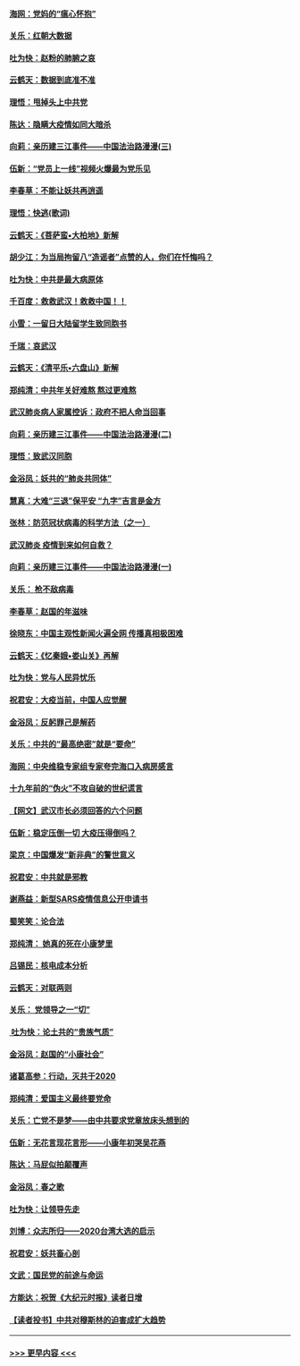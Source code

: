 #### [海网：党妈的“瘟心怀抱”](../pages/nsc993/n11840740.md?t=02032322) 
#### [关乐：红朝大数据](../pages/nsc993/n11840675.md?t=02032322) 
#### [吐为快：赵粉的肺腑之哀](../pages/nsc993/n11840618.md?t=02032322) 
#### [云鹤天：数据到底准不准](../pages/nsc993/n11840325.md?t=02032322) 
#### [理悟：甩掉头上中共党](../pages/nsc993/n11838826.md?t=02032322) 
#### [陈达：隐瞒大疫情如同大暗杀](../pages/nsc993/n11838771.md?t=02032322) 
#### [向莉：亲历建三江事件——中国法治路漫漫(三)](../pages/nsc993/n11831825.md?t=02032322) 
#### [伍新：“党员上一线”视频火爆最为党乐见](../pages/nsc993/n11838200.md?t=02032322) 
#### [李春草：不能让妖共再逍遥](../pages/nsc993/n11838102.md?t=02032322) 
#### [理悟：快逃(歌词)](../pages/nsc993/n11838083.md?t=02032322) 
#### [云鹤天：《菩萨蛮▪大柏地》新解](../pages/nsc993/n11838059.md?t=02032322) 
#### [胡少江：为当局拘留八“造谣者”点赞的人，你们在忏悔吗？](../pages/nsc993/n11836801.md?t=02032322) 
#### [吐为快：中共是最大病原体](../pages/nsc993/n11836748.md?t=02032322) 
#### [千百度：救救武汉！救救中国！！](../pages/nsc993/n11836145.md?t=02032322) 
#### [小雪：一留日大陆留学生致同胞书](../pages/nsc993/n11834624.md?t=02032322) 
#### [千瑞：哀武汉](../pages/nsc993/n11833647.md?t=02032322) 
#### [云鹤天：《清平乐▪六盘山》新解](../pages/nsc993/n11833611.md?t=02032322) 
#### [郑纯清：中共年关好难熬 熬过更难熬](../pages/nsc993/n11833489.md?t=02032322) 
#### [武汉肺炎病人家属控诉：政府不把人命当回事](../pages/nsc993/n11833205.md?t=02032322) 
#### [向莉：亲历建三江事件——中国法治路漫漫(二)](../pages/nsc993/n11829102.md?t=02032322) 
#### [理悟：致武汉同胞](../pages/nsc993/n11831522.md?t=02032322) 
#### [金浴凤：妖共的“肺炎共同体”](../pages/nsc993/n11829448.md?t=02032322) 
#### [慧真：大难“三退”保平安 “九字”吉言是金方](../pages/nsc993/n11829501.md?t=02032322) 
#### [张林：防范冠状病毒的科学方法（之一）](../pages/nsc993/n11828618.md?t=02032322) 
#### [武汉肺炎 疫情到来如何自救？](../pages/nsc993/n11827632.md?t=02032322) 
#### [向莉：亲历建三江事件——中国法治路漫漫(一)](../pages/nsc993/n11827190.md?t=02032322) 
#### [关乐： 枪不敌病毒](../pages/nsc993/n11826746.md?t=02032322) 
#### [李春草：赵国的年滋味](../pages/nsc993/n11826321.md?t=02032322) 
#### [徐晓东：中国主观性新闻火遍全网 传播真相极困难](../pages/nsc993/n11826508.md?t=02032322) 
#### [云鹤天：《忆秦娥▪娄山关》再解](../pages/nsc993/n11824682.md?t=02032322) 
#### [吐为快：党与人民异忧乐](../pages/nsc993/n11824660.md?t=02032322) 
#### [祝君安：大疫当前，中国人应觉醒](../pages/nsc993/n11821946.md?t=02032322) 
#### [金浴凤：反躬罪己是解药](../pages/nsc993/n11820280.md?t=02032322) 
#### [关乐：中共的“最高绝密”就是“要命”](../pages/nsc993/n11816946.md?t=02032322) 
#### [海网：中央维稳专家组专家夸完海口入病房感言](../pages/nsc993/n11815138.md?t=02032322) 
#### [十九年前的“伪火”不攻自破的世纪谎言](../pages/nsc993/n11813238.md?t=02032322) 
#### [【网文】武汉市长必须回答的六个问题](../pages/nsc993/n11813848.md?t=02032322) 
#### [伍新：稳定压倒一切 大疫压得倒吗？](../pages/nsc993/n11812634.md?t=02032322) 
#### [梁京：中国爆发“新非典”的警世意义](../pages/nsc993/n11812554.md?t=02032322) 
#### [祝君安：中共就是邪教](../pages/nsc993/n11812431.md?t=02032322) 
#### [谢燕益：新型SARS疫情信息公开申请书](../pages/nsc993/n11808840.md?t=02032322) 
#### [蜀笑笑：论合法](../pages/nsc993/n11808064.md?t=02032322) 
#### [郑纯清： 她真的死在小康梦里](../pages/nsc993/n11806623.md?t=02032322) 
#### [吕锡民：核电成本分析](../pages/nsc993/n11806284.md?t=02032322) 
#### [云鹤天：对联两则](../pages/nsc993/n11805957.md?t=02032322) 
#### [关乐： 党领导之一“切”](../pages/nsc993/n11804505.md?t=02032322) 
#### [ 吐为快：论土共的“贵族气质”](../pages/nsc993/n11804490.md?t=02032322) 
#### [金浴凤：赵国的“小康社会”](../pages/nsc993/n11804452.md?t=02032322) 
#### [诸葛高参：行动，灭共于2020](../pages/nsc993/n11804120.md?t=02032322) 
#### [郑纯清：爱国主义最终要党命](../pages/nsc993/n11802197.md?t=02032322) 
#### [关乐：亡党不是梦——由中共要求党章放床头想到的](../pages/nsc993/n11802156.md?t=02032322) 
#### [伍新：无花言现花言形——小康年初哭吴花燕](../pages/nsc993/n11800044.md?t=02032322) 
#### [陈达：马屁似拍颠覆声](../pages/nsc993/n11800010.md?t=02032322) 
#### [金浴凤：春之歌](../pages/nsc993/n11797687.md?t=02032322) 
#### [吐为快：让领导先走](../pages/nsc993/n11797512.md?t=02032322) 
#### [刘博：众志所归——2020台湾大选的启示](../pages/nsc993/n11796878.md?t=02032322) 
#### [祝君安：妖共畜心剖](../pages/nsc993/n11794273.md?t=02032322) 
#### [文武：国民党的前途与命运](../pages/nsc993/n11794198.md?t=02032322) 
#### [方能达：祝贺《大纪元时报》读者日增](../pages/nsc993/n11793807.md?t=02032322) 
#### [【读者投书】中共对穆斯林的迫害成扩大趋势](../pages/nsc993/n11791371.md?t=02032322) 

----
#### [ >>> 更早内容 <<< ](../indexes/nsc993-earlier.md)

